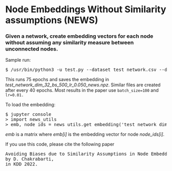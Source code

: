 # Node Embeddings Without Similarity assumptions (NEWS)
### Given a network, create embedding vectors for each node without assuming any similarity measure between unconnected nodes.

Sample run:
<pre>
$ /usr/bin/python3 -u test.py --dataset test_network.csv --dim 32 --batch_size 500 --lr 0.05 --epochs 75 --save_every=40
</pre>

This runs 75 epochs and saves the embedding in <i>test_network_dim_32_bs_500_lr_0.050_news.npz</i>.
Similar files are created after every 40 epochs.
Most results in the paper use <code>batch_size=100</code> and <code>lr=0.01.</code>

To load the embedding:
<pre>
$ jupyter console
> import news_utils
> emb, node_ids = news_utils.get_embedding('test_network_dim_32_bs_500_lr_0.050_news.npz')
</pre>

_emb_ is a matrix where <i>emb[i]</i> is the embedding vector for node <i>node_ids[i]</i>.

If you use this code, please cite the following paper
<pre>
Avoiding Biases due to Similarity Assumptions in Node Embeddings,
by D. Chakrabarti,
in KDD 2022.
</pre>
